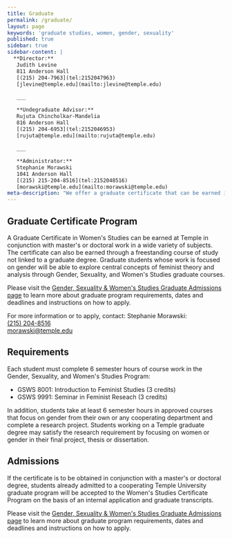 ```yaml
---
title: Graduate
permalink: /graduate/
layout: page
keywords: 'graduate studies, women, gender, sexuality'
published: true
sidebar: true
sidebar-content: |
  **Director:**  
   Judith Levine  
   811 Anderson Hall  
   [(215) 204-7963](tel:2152047963)  
   [jlevine@temple.edu](mailto:jlevine@temple.edu)  
   
   ___
   
   **Undegraduate Advisor:**  
   Rujuta Chincholkar-Mandelia  
   816 Anderson Hall  
   [(215) 204-6953](tel:2152046953)  
   [rujuta@temple.edu](mailto:rujuta@temple.edu)  
   
   ___
   
   **Administrator:**  
   Stephanie Morawski  
   1041 Anderson Hall    
   [(215) 215-204-8516](tel:2152048516)  
   [morawski@temple.edu](mailto:morawski@temple.edu)  
meta-description: "We offer a graduate certificate that can be earned in conjunction with masters or doctoral   \t  \twork in a wide variety of subjects."
---
```


## Graduate Certificate Program
A Graduate Certificate in Women's Studies can be earned at Temple in conjunction with master's or doctoral work in a wide variety of subjects. The certificate can also be earned through a freestanding course of study not linked to a graduate degree. Graduate students whose work is focused on gender will be able to explore central concepts of feminist theory and analysis through Gender, Sexuality, and Women's Studies graduate courses.

Please visit the [Gender, Sexuality & Women's Studies Graduate Admissions page](https://liberalarts.temple.edu/admissions/graduate/gender-sexuality-and-womens-studies) to learn more about graduate program requirements, dates and deadlines and instructions on how to apply.

For more information or to apply, contact:
Stephanie Morawski:<br/>
[(215) 204-8516](tel:2152048516)<br/>
[morawski@temple.edu](mailto:morawski@temple.edu)<br/>

## Requirements
Each student must complete 6 semester hours of course work in the Gender, Sexuality, and Women's Studies Program:

- GSWS 8001: Introduction to Feminist Studies (3 credits)
- GSWS 9991: Seminar in Feminist Reseach (3 credits)

In addition, students take at least 6 semester hours in approved courses that focus on gender from their own or any cooperating department and complete a research project. Students working on a Temple graduate degree may satisfy the research requirement by focusing on women or gender in their final project, thesis or dissertation.

## Admissions
If the certificate is to be obtained in conjunction with a master's or doctoral degree, students already admitted to a cooperating Temple University graduate program will be accepted to the Women's Studies Certificate Program on the basis of an internal application and graduate transcripts.

Please visit the [Gender, Sexuality & Women's Studies Graduate Admissions page](https://liberalarts.temple.edu/admissions/graduate/gender-sexuality-and-womens-studies) to learn more about graduate program requirements, dates and deadlines and instructions on how to apply.
